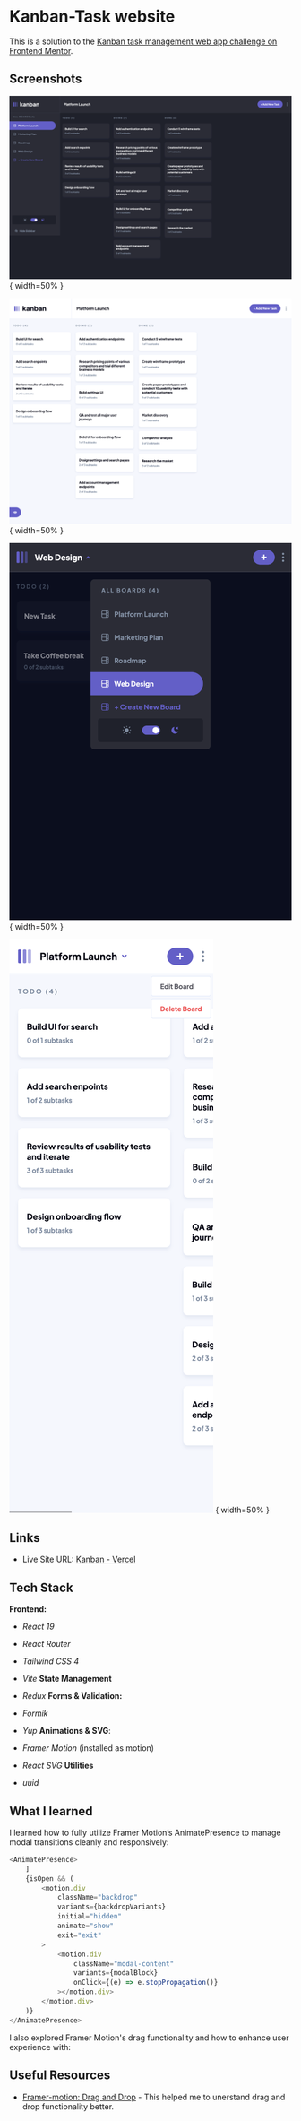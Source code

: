 # Kanban-Task website

This is a solution to the [Kanban task management web app challenge on Frontend Mentor](https://www.frontendmentor.io/challenges/kanban-task-management-web-app-wgQLt-HlbB).

## Screenshots

![App Screenshot - Desktop Dark](./public/screenshots/desktop-dark.png)
{ width=50% }

![App Screenshot - Desktop Light](./public/screenshots/desktop-light.png)
{ width=50% }

![App Screenshot - Mobile Dark](./public/screenshots/mobile-dark.png)
{ width=50% }

![App Screenshot - Mobile Light](./public/screenshots/mobile-light.png)
{ width=50% }

## Links

-   Live Site URL: [Kanban - Vercel](https://portfolio-flax-pi-68.vercel.app/)

## Tech Stack

**Frontend:**

-   _React 19_
-   _React Router_

-   _Tailwind CSS 4_
-   _Vite_
    **State Management**
-   _Redux_
    **Forms & Validation:**
-   _Formik_
-   _Yup_
    **Animations & SVG**:
-   _Framer Motion_ (installed as motion)
-   _React SVG_
    **Utilities**
-   _uuid_

## What I learned

I learned how to fully utilize Framer Motion’s AnimatePresence to manage modal transitions cleanly and responsively:

```javascript
<AnimatePresence>
	]
	{isOpen && (
		<motion.div
			className="backdrop"
			variants={backdropVariants}
			initial="hidden"
			animate="show"
			exit="exit"
		>
			<motion.div
				className="modal-content"
				variants={modalBlock}
				onClick={(e) => e.stopPropagation()}
			></motion.div>
		</motion.div>
	)}
</AnimatePresence>
```

I also explored Framer Motion's drag functionality and how to enhance user experience with:

## Useful Resources

-   [Framer-motion: Drag and Drop](https://hohanga.medium.com/framer-motion-variants-and-drag-and-drop-b96f7620d339) - This helped me to unerstand drag and drop functionality better.
